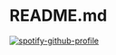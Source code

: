 # README.md

[![spotify-github-profile](https://spotify-github-profile.kittinanx.com/api/view?uid=31spetwijkn63mdjzj4r6ziqp5pu&cover_image=true&theme=novatorem&show_offline=false&background_color=121212&interchange=false&bar_color=53b14f&bar_color_cover=false)](https://spotify-github-profile.kittinanx.com/api/view?uid=31spetwijkn63mdjzj4r6ziqp5pu&redirect=true)
